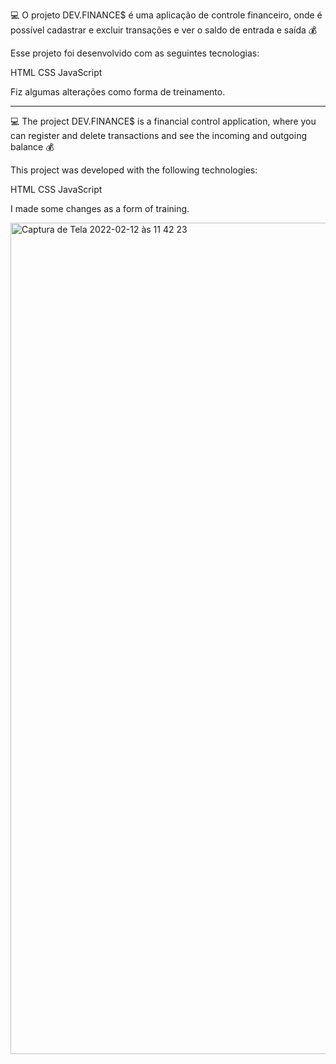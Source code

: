 💻 O projeto DEV.FINANCE$ é uma aplicação de controle financeiro, onde é possível cadastrar e excluir transações e ver o saldo de entrada e saída 💰

Esse projeto foi desenvolvido com as seguintes tecnologias:

HTML CSS JavaScript

Fiz algumas alterações como forma de treinamento.

-------------------------------------------------------------------------------------------------------------------------

💻 The project DEV.FINANCE$ is a financial control application, where you can register and delete transactions and see the incoming and outgoing balance 💰

This project was developed with the following technologies:

HTML CSS JavaScript

I made some changes as a form of training.

<img width="1330" alt="Captura de Tela 2022-02-12 às 11 42 23" src="https://user-images.githubusercontent.com/61237811/153716194-893eda95-099b-4875-b671-d849c1624880.png">
